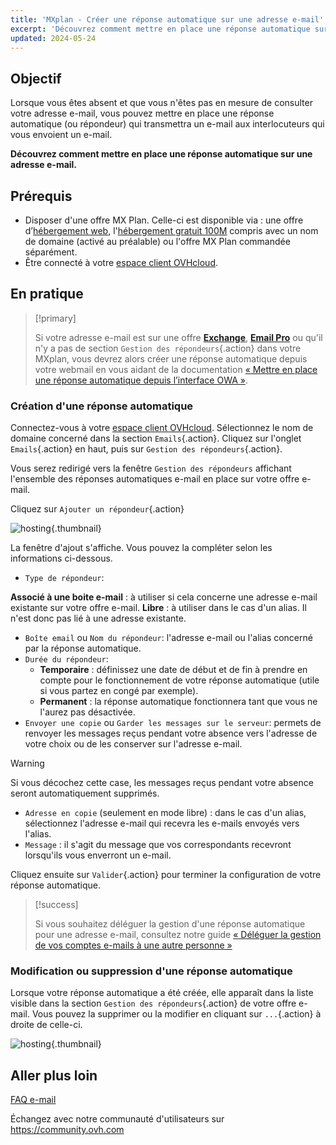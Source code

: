 ```yaml
---
title: 'MXplan - Créer une réponse automatique sur une adresse e-mail'
excerpt: 'Découvrez comment mettre en place une réponse automatique sur une adresse e-mail'
updated: 2024-05-24
---
```


## Objectif

Lorsque vous êtes absent et que vous n'êtes pas en mesure de consulter votre adresse e-mail, vous pouvez mettre en place une réponse automatique (ou répondeur) qui transmettra un e-mail aux interlocuteurs qui vous envoient un e-mail.

**Découvrez comment mettre en place une réponse automatique sur une adresse e-mail.**

## Prérequis

- Disposer d'une offre MX Plan. Celle-ci est disponible via : une offre d’[hébergement web](/links/web/hosting), l'[hébergement gratuit 100M](/links/web/domains-free-hosting) compris avec un nom de domaine (activé au préalable) ou l'offre MX Plan commandée séparément.
- Être connecté à votre [espace client OVHcloud](/links/manager).

## En pratique

> [!primary]
>
> Si votre adresse e-mail est sur une offre [**Exchange**](/links/web/emails-hosted-exchange), [**Email Pro**](/links/web/emails-email-pro) ou qu'il n'y a pas de section `Gestion des répondeurs`{.action} dans votre MXplan, vous devrez alors créer une réponse automatique depuis votre webmail en vous aidant de la documentation [« Mettre en place une réponse automatique depuis l’interface OWA »](/pages/web_cloud/email_and_collaborative_solutions/using_the_outlook_web_app_webmail/owa_automatic_replies).

### Création d'une réponse automatique

Connectez-vous à votre [espace client OVHcloud](/links/manager). Sélectionnez le nom de domaine concerné dans la section `Emails`{.action}. Cliquez sur l'onglet `Emails`{.action} en haut, puis sur `Gestion des répondeurs`{.action}.

Vous serez redirigé vers la fenêtre `Gestion des répondeurs` affichant l'ensemble des réponses automatiques e-mail en place sur votre offre e-mail.

Cliquez sur `Ajouter un répondeur`{.action}

![hosting](images/email_responder01.png){.thumbnail}

La fenêtre d'ajout s'affiche. Vous pouvez la compléter selon les informations ci-dessous.

- `Type de répondeur`:

**Associé à une boite e-mail** : à utiliser si cela concerne une adresse e-mail existante sur votre offre e-mail.
**Libre** : à utiliser dans le cas d'un alias. Il n'est donc pas lié à une adresse existante.

- `Boîte email` ou `Nom du répondeur`: l'adresse e-mail ou l'alias concerné par la réponse automatique.
- `Durée du répondeur`:
    - **Temporaire** : définissez une date de début et de fin à prendre en compte pour le fonctionnement de votre réponse automatique (utile si vous partez en congé par exemple).
    - **Permanent** : la réponse automatique fonctionnera tant que vous ne l'aurez pas désactivée.
- `Envoyer une copie` ou `Garder les messages sur le serveur`: permets de renvoyer les messages reçus pendant votre absence vers l'adresse de votre choix ou de les conserver sur l'adresse e-mail.

> [!warning]
>
> Si vous décochez cette case, les messages reçus pendant votre absence seront automatiquement supprimés.

- `Adresse en copie` (seulement en mode libre) : dans le cas d'un alias, sélectionnez l'adresse e-mail qui recevra les e-mails envoyés vers l'alias.
- `Message` : il s'agit du message que vos correspondants recevront lorsqu'ils vous enverront un e-mail.

Cliquez ensuite sur `Valider`{.action} pour terminer la configuration de votre réponse automatique.

> [!success]
>
> Si vous souhaitez déléguer la gestion d'une réponse automatique pour une adresse e-mail, consultez notre guide [« Déléguer la gestion de vos comptes e-mails à une autre personne »](/pages/web_cloud/email_and_collaborative_solutions/mx_plan/feature_delegation)

### Modification ou suppression d'une réponse automatique

Lorsque votre réponse automatique a été créée, elle apparaît dans la liste visible dans la section `Gestion des répondeurs`{.action} de votre offre e-mail. Vous pouvez la supprimer ou la modifier en cliquant sur `...`{.action} à droite de celle-ci.

![hosting](images/email_responder02.png){.thumbnail}

## Aller plus loin

[FAQ e-mail](/pages/web_cloud/email_and_collaborative_solutions/mx_plan/faq-emails)

Échangez avec notre communauté d'utilisateurs sur <https://community.ovh.com>
